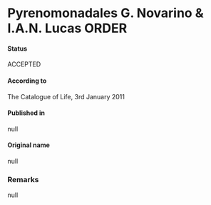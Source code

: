Pyrenomonadales G. Novarino & I.A.N. Lucas ORDER
=======

#### Status
ACCEPTED

#### According to
The Catalogue of Life, 3rd January 2011

#### Published in
null

#### Original name
null

### Remarks
null